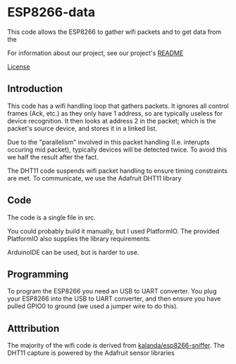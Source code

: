 # ESP8266-data

This code allows the ESP8266 to gather wifi packets and to get data from the 

For information about our project, see our project's [README](https://gp2020-sierra.github.io/README/)

[License](/LICENSE)

## Introduction

This code has a wifi handling loop that gathers packets. It ignores all control frames (Ack, etc.) as they only have 1 address, so are typically useless for device recognition. It then looks at address 2 in the packet; which is the packet's source device, and stores it in a linked list.

Due to the "parallelism" involved in this packet handling (I.e. interupts occuring mid packet), typically devices will be detected twice. To avoid this we half the result after the fact.

The DHT11 code suspends wifi packet handling to ensure timing constraints are met. To communicate, we use the Adafruit DHT11 library

## Code  

The code is a single file in src.

You could probably build it manually, but I used PlatformIO. The provided PlatformIO also supplies the library requirements.

ArduinoIDE can be used, but is harder to use.

## Programming

To program the ESP8266 you need an USB to UART converter. You plug your ESP8266 into the USB to UART converter, and then ensure you have pulled GPIO0 to ground (we used a jumper wire to do this).

## Atttribution

The majority of the wifi code is derived from [kalanda/esp8266-sniffer](https://github.com/kalanda/esp8266-sniffer).
The DHT11 capture is powered by the Adafruit sensor libraries
